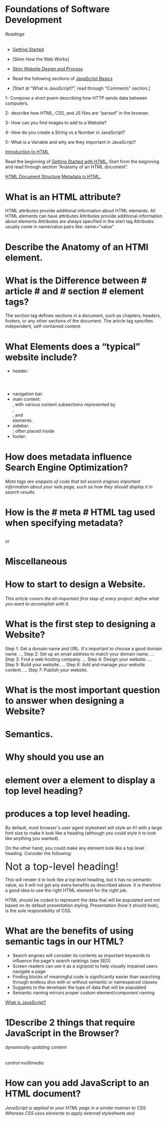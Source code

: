 # Foundations of Software Development

###### Readings

- [Getting Started](https://developer.mozilla.org/en-US/docs/Learn/Getting_started_with_the_web)

- [Skim How the Web Works]

- [Skim Website Design and Process](https://developer.mozilla.org/en-US/docs/Learn/Getting_started_with_the_web/How_the_Web_works)

- Read the following sections of [JavaScript Basics](https://developer.mozilla.org/en-US/docs/Learn/Getting_started_with_the_web/JavaScript_basics)

- [Start at “What is JavaScript?”, read through “Comments” section.]

1- Compose a short poem describing how HTTP sends data between computers.

2- describe how HTML, CSS, and JS files are “parsed” in the browser.

3- How can you find images to add to a Website?

4- How do you create a String vs a Number in JavaScript?

5- What is a Variable and why are they important in JavaScript?

[Introduction to HTML](https://developer.mozilla.org/en-US/docs/Learn/HTML/Introduction_to_HTML)

Read the beginning of [Getting Started with HTML.](https://developer.mozilla.org/en-US/docs/Learn/HTML/Introduction_to_HTML/Getting_started) Start from the beginning and read through section “Anatomy of an HTML document”.

[HTML Document Structure](https://developer.mozilla.org/en-US/docs/Learn/HTML/Introduction_to_HTML/Document_and_website_structure) [Metadata in HTML.](https://developer.mozilla.org/en-US/docs/Learn/HTML/Introduction_to_HTML/The_head_metadata_in_HTML)

# What is an HTML attribute?

HTML attributes provide additional information about HTML elements.
All HTML elements can have attributes
Attributes provide additional information about elements
Attributes are always specified in the start tag
Attributes usually come in name/value pairs like: name="value"

# Describe the Anatomy of an HTMl element.

# What is the Difference between # article # and # section # element tags?

The section tag defines sections in a document, such as chapters, headers, footers, or any other sections of the document. The article tag specifies independent, self-contained content.

# What Elements does a “typical” website include?

- header: <header>
- navigation bar: <nav>
- main content: <main>, with various content subsections represented by <article>, <section>, and <div> elements.
- sidebar: <aside>; often placed inside <main>
- footer: <footer>

# How does metadata influence Search Engine Optimization?

###### Meta tags are snippets of code that tell search engines important information about your web page, such as how they should display it in search results.

# How is the # meta # HTML tag used when specifying metadata?

###### <meta attribute="value">

or

<meta attribute="value" attribute="value, value, value">

# Miscellaneous

# How to start to design a Website.

###### This article covers the all-important first step of every project: define what you want to accomplish with it.

# What is the first step to designing a Website?

Step 1: Get a domain name and URL. It's important to choose a good domain name. ...
Step 2: Set up an email address to match your domain name. ...
Step 3: Find a web hosting company. ...
Step 4: Design your website. ...
Step 5: Build your website. ...
Step 6: Add and manage your website content. ...
Step 7: Publish your website.

# What is the most important question to answer when designing a Website?

# Semantics.

# Why should you use an <h1> element over a <span> element to display a top level heading?

###### <h1> produces a top level heading.

By default, most browser's user agent stylesheet will style an h1 with a large font size to make it look like a heading (although you could style it to look like anything you wanted).

On the other hand, you could make any element look like a top level heading. Consider the following:

<span style="font-size: 32px; margin: 21px 0;">Not a top-level heading!</span>

This will render it to look like a top level heading, but it has no semantic value, so it will not get any extra benefits as described above. It is therefore a good idea to use the right HTML element for the right job.

HTML should be coded to represent the data that will be populated and not based on its default presentation styling. Presentation (how it should look), is the sole responsibility of CSS.

# What are the benefits of using semantic tags in our HTML?

- Search engines will consider its contents as important keywords to influence the page's search rankings (see SEO)
- Screen readers can use it as a signpost to help visually impaired users navigate a page
- Finding blocks of meaningful code is significantly easier than searching through endless divs with or without semantic or namespaced classes
- Suggests to the developer the type of data that will be populated
- Semantic naming mirrors proper custom element/component naming

[What is JavaScript?](https://developer.mozilla.org/en-US/docs/Learn/JavaScript/First_steps/What_is_JavaScript)

# 1Describe 2 things that require JavaScript in the Browser?

###### dynamically updating content

###### control multimedia

# How can you add JavaScript to an HTML document?

###### JavaScript is applied to your HTML page in a similar manner to CSS. Whereas CSS uses elements to apply external stylesheets and <style> elements to apply internal stylesheets to HTML, JavaScript only needs one friend in the world of HTML — the <script> element
